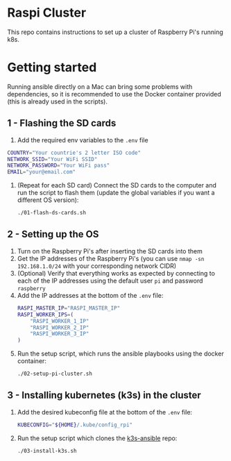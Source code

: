 # Raspi Cluster

This repo contains instructions to set up a cluster of Raspberry Pi's running k8s.

# Getting started

Running ansible directly on a Mac can bring some problems with dependencies, so it is recommended to use the Docker container provided (this is already used in the scripts).

## 1 - Flashing the SD cards
1. Add the required env variables to the `.env` file
```sh
COUNTRY="Your countrie's 2 letter ISO code"
NETWORK_SSID="Your WiFi SSID"
NETWORK_PASSWORD="Your WiFi pass"
EMAIL="your@email.com"
```
1. (Repeat for each SD card) Connect the SD cards to the computer and run the script to flash them (update the global variables if you want a different OS version):
    ```sh
    ./01-flash-ds-cards.sh
    ```

## 2 - Setting up the OS
1. Turn on the Raspberry Pi's after inserting the SD cards into them
1. Get the IP addresses of the Raspberry Pi's (you can use `nmap -sn 192.168.1.0/24` with your corresponding network CIDR)
1. (Optional) Verify that everything works as expected by connecting to each of the IP addresses using the default user `pi` and password `raspberry`
1. Add the IP addresses at the bottom of the `.env` file:
    ```sh
    RASPI_MASTER_IP="RASPI_MASTER_IP"
    RASPI_WORKER_IPS=(
        "RASPI_WORKER_1_IP"
        "RASPI_WORKER_2_IP"
        "RASPI_WORKER_3_IP"
    )
    ```
1. Run the setup script, which runs the ansible playbooks using the docker container:
    ```sh
    ./02-setup-pi-cluster.sh
    ```

## 3 - Installing kubernetes (k3s) in the cluster
1. Add the desired kubeconfig file at the bottom of the `.env` file:
    ```sh
    KUBECONFIG="${HOME}/.kube/config_rpi"
    ```
1. Run the setup script which clones the [k3s-ansible] repo:
    ```sh
    ./03-install-k3s.sh
    ```

[k3s-ansible]: https://github.com/k3s-io/k3s-ansible